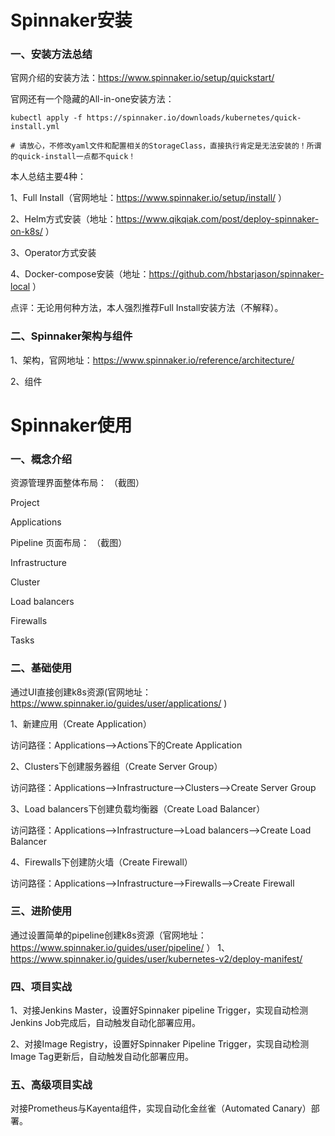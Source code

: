 # Spinnaker安装

### 一、安装方法总结

官网介绍的安装方法：https://www.spinnaker.io/setup/quickstart/

官网还有一个隐藏的All-in-one安装方法：

```
kubectl apply -f https://spinnaker.io/downloads/kubernetes/quick-install.yml

# 请放心，不修改yaml文件和配置相关的StorageClass，直接执行肯定是无法安装的！所谓的quick-install一点都不quick！
```

本人总结主要4种：

1、Full Install（官网地址：https://www.spinnaker.io/setup/install/ ）

2、Helm方式安装（地址：https://www.qikqiak.com/post/deploy-spinnaker-on-k8s/ ）

3、Operator方式安装

4、Docker-compose安装（地址：https://github.com/hbstarjason/spinnaker-local ）

点评：无论用何种方法，本人强烈推荐Full Install安装方法（不解释）。



### 二、Spinnaker架构与组件

1、架构，官网地址：https://www.spinnaker.io/reference/architecture/

2、组件



# Spinnaker使用

### 一、概念介绍
资源管理界面整体布局：
（截图）

Project

Applications

Pipeline
页面布局：
（截图）

Infrastructure

Cluster

Load balancers

Firewalls

Tasks

### 二、基础使用

通过UI直接创建k8s资源(官网地址：https://www.spinnaker.io/guides/user/applications/ )

1、新建应用（Create Application）

访问路径：Applications—>Actions下的Create Application

2、Clusters下创建服务器组（Create Server Group）

访问路径：Applications—>Infrastructure—>Clusters—>Create Server Group

3、Load balancers下创建负载均衡器（Create Load Balancer）

访问路径：Applications—>Infrastructure—>Load balancers—>Create Load Balancer

4、Firewalls下创建防火墙（Create Firewall）

访问路径：Applications—>Infrastructure—>Firewalls—>Create Firewall

### 三、进阶使用

通过设置简单的pipeline创建k8s资源（官网地址：https://www.spinnaker.io/guides/user/pipeline/ ）
1、https://www.spinnaker.io/guides/user/kubernetes-v2/deploy-manifest/

### 四、项目实战

1、对接Jenkins Master，设置好Spinnaker pipeline Trigger，实现自动检测Jenkins Job完成后，自动触发自动化部署应用。

2、对接Image Registry，设置好Spinnaker Pipeline Trigger，实现自动检测Image Tag更新后，自动触发自动化部署应用。

### 五、高级项目实战

对接Prometheus与Kayenta组件，实现自动化金丝雀（Automated Canary）部署。
